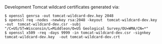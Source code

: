 Development Tomcat wildcard certificates generated via:

```
$ openssl genrsa -out tomcat-wildcard-dev.key 2048
$ openssl req -nodes -newkey rsa:2048 -keyout  tomcat-wildcard-dev.key -out  tomcat-wildcard-dev.csr -subj "/C=US/ST=Wisconsin/L=Middleon/O=US Geological Survey/OU=WMA/CN=*"
$ openssl x509 -req -days 9999 -in tomcat-wildcard-dev.csr -signkey tomcat-wildcard-dev.key  -out tomcat-wildcard-dev.crt
```
